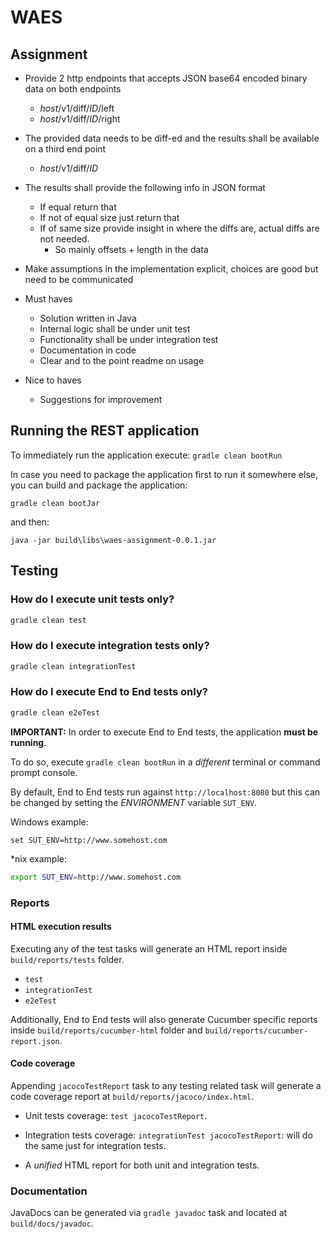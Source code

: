 # WAES

## Assignment

* Provide 2 http endpoints that accepts JSON base64 encoded binary data on both
endpoints
  * _host_/v1/diff/_ID_/left 
  * _host_/v1/diff/_ID_/right
* The provided data needs to be diff-ed and the results shall be available on a third end
point
  * _host_/v1/diff/_ID_

* The results shall provide the following info in JSON format
  * If equal return that
  * If not of equal size just return that
  * If of same size provide insight in where the diffs are, actual diffs are not needed.
     * So mainly offsets + length in the data

* Make assumptions in the implementation explicit, choices are good but need to be
communicated

* Must haves
  * Solution written in Java
  * Internal logic shall be under unit test
  * Functionality shall be under integration test
  * Documentation in code
  * Clear and to the point readme on usage

* Nice to haves
  * Suggestions for improvement

## Running the REST application

To immediately run the application execute: `gradle clean bootRun`

In case you need to package the application first to run it somewhere else, you can build and package the application:

`gradle clean bootJar`

and then:

`java -jar build\libs\waes-assignment-0.0.1.jar`

## Testing

### How do I execute unit tests only?

```bash
gradle clean test
```

### How do I execute integration tests only?

```bash
gradle clean integrationTest
```

### How do I execute End to End tests only?

```bash
gradle clean e2eTest
```

**IMPORTANT:** In order to execute End to End tests, the application **must be running**.

To do so, execute `gradle clean bootRun` in a _different_ terminal or command prompt console.

By default, End to End tests run against `http://localhost:8080` but this can be changed by setting the _ENVIRONMENT_ variable `SUT_ENV`.

Windows example: 

```
set SUT_ENV=http://www.somehost.com
```

*nix example: 

```bash
export SUT_ENV=http://www.somehost.com
```


### Reports

#### HTML execution results

Executing any of the test tasks will generate an HTML report inside `build/reports/tests` folder.

 * `test`
 * `integrationTest`
 * `e2eTest`
 
 Additionally, End to End tests will also generate Cucumber specific reports inside `build/reports/cucumber-html` folder and `build/reports/cucumber-report.json`.

#### Code coverage

Appending `jacocoTestReport` task to any testing related task will generate a code coverage report at `build/reports/jacoco/index.html`.

* Unit tests coverage: `test jacocoTestReport`.

* Integration tests coverage: `integrationTest jacocoTestReport`: will do the same just for integration tests.

* A _unified_ HTML report for both unit and integration tests.

### Documentation

JavaDocs can be generated via `gradle javadoc` task and located at `build/docs/javadoc`.